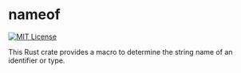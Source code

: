 
nameof
======
[![MIT License](https://img.shields.io/badge/license-MIT%20License-blue.svg)](https://opensource.org/licenses/MIT)

This Rust crate provides a macro to determine the string name of an identifier or type.


